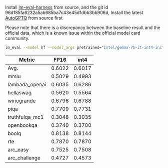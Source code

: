 Install [lm-eval-harness](https://github.com/EleutherAI/lm-evaluation-harness.git) from source,  and the  git id 96d185fa6232a5ab685ba7c43e45d1dbb3bb906d, Install the latest [AutoGPTQ](https://github.com/AutoGPTQ/AutoGPTQ) from source first

Please note that there is a discrepancy between the baseline result and the official data, which is a known issue within the official model card community.

```bash
lm_eval --model hf --model_args pretrained="Intel/gemma-7b-it-int4-inc",autogptq=True,gptq_use_triton=True --device cuda:0 --tasks lambada_openai,hellaswag,piqa,winogrande,truthfulqa_mc1,openbookqa,boolq,rte,arc_easy,arc_challenge,mmlu --batch_size 32
```

| Metric         | FP16   | int4   |
| -------------- | ------ | ------ |
| Avg.           | 0.6022 | 0.6017 |
| mmlu           | 0.5029 | 0.4993 |
| lambada_openai | 0.6035 | 0.6286 |
| hellaswag      | 0.5620 | 0.5564 |
| winogrande     | 0.6796 | 0.6788 |
| piqa           | 0.7709 | 0.7731 |
| truthfulqa_mc1 | 0.3048 | 0.3035 |
| openbookqa     | 0.3740 | 0.3700 |
| boolq          | 0.8138 | 0.8144 |
| rte            | 0.7870 | 0.7870 |
| arc_easy       | 0.7525 | 0.7508 |
| arc_challenge  | 0.4727 | 0.4573 |
